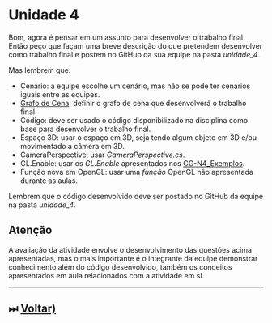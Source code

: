 # Unidade 4  

Bom, agora é pensar em um assunto para desenvolver o trabalho final. Então peço que façam uma breve descrição do que pretendem desenvolver como trabalho final e postem no GitHub da sua equipe na pasta *unidade_4*.  

Mas lembrem que:

- Cenário: a equipe escolhe um cenário, mas não se pode ter cenários iguais entre as equipes.  
- [Grafo de Cena](https://pt.m.wikipedia.org/wiki/Grafo_de_cena "Grafo de Cena"): definir o grafo de cena que desenvolverá o trabalho final.  
- Código: deve ser usado o código disponibilizado na disciplina como base para desenvolver o trabalho final.  
- Espaço 3D: usar o espaço em 3D, seja tendo algum objeto em 3D e/ou movimentado a câmera em 3D.  
- CameraPerspective: usar *CameraPerspective.cs*.  
- GL.Enable: usar os *GL.Enable* apresentados nos [CG-N4_Exemplos](CG-N4_Exemplos "CG-N4_Exemplos").  
- Função nova em OpenGL: usar uma *função* OpenGL não apresentada durante as aulas.  

Lembrem que o código desenvolvido deve ser postado no GitHub da equipe na pasta *unidade_4*.

## Atenção

A avaliação da atividade envolve o desenvolvimento das questões acima apresentadas, mas o mais importante é o integrante da equipe demonstrar conhecimento além do código desenvolvido, também os conceitos apresentados em aula relacionados com a atividade em si.

----------

## ⏭ [Voltar)](../README.md "Voltar")  

<!--
[FIXME: arrumar as fontes bibliográficas]  
## Principais Referências Bibliográficas​
-->